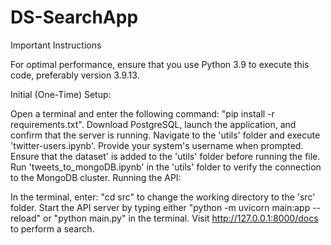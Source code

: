 # DS-SearchApp
Important Instructions

For optimal performance, ensure that you use Python 3.9 to execute this code, preferably version 3.9.13.

Initial (One-Time) Setup:

Open a terminal and enter the following command: "pip install -r requirements.txt".
Download PostgreSQL, launch the application, and confirm that the server is running.
Navigate to the 'utils' folder and execute 'twitter-users.ipynb'. Provide your system's username when prompted. Ensure that the dataset' is added to the 'utils' folder before running the file.
Run 'tweets_to_mongoDB.ipynb' in the 'utils' folder to verify the connection to the MongoDB cluster.
Running the API:

In the terminal, enter: "cd src" to change the working directory to the 'src' folder.
Start the API server by typing either "python -m uvicorn main:app --reload" or "python main.py" in the terminal.
Visit http://127.0.0.1:8000/docs to perform a search.
